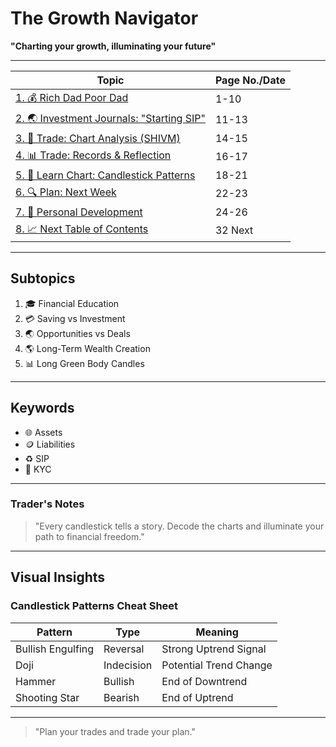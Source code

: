 # The Growth Navigator

**"Charting your growth, illuminating your future"**

---

| **Topic**                               | **Page No./Date** |
|-----------------------------------------|-------------------|
| [1. 💰 Rich Dad Poor Dad](./1.%20Rich%20Dad%20Poor%20Dad.md)          | 1-10              |
| [2. 🌏 Investment Journals: "Starting SIP"](2.%20Investment%20Journals%20Starting%20SIP.md) | 11-13             |
| [3. 🎨 Trade: Chart Analysis (SHIVM)](3.%20Trade%20Chart%20Analysis.md) | 14-15             |
| [4. 📊 Trade: Records & Reflection](./4.%20Trade%20Records%20and%20Reflection.md)     | 16-17             |
| [5. 🔖 Learn Chart: Candlestick Patterns](./5.%20Learn%20Chart%20Advanced%20Pattern.md) | 18-21             |
| [6. 🔍 Plan: Next Week](plan-next-week.md)                | 22-23             |
| [7. 🌟 Personal Development](7.%20Personal%20Development.md)     | 24-26             |
| [8. 📈 Next Table of Contents](next-toc.md)               | 32 Next           |


---

## Subtopics

1. 🎓 Financial Education  
2. 💳 Saving vs Investment  
3. 🌏 Opportunities vs Deals  
4. 🌎 Long-Term Wealth Creation  
5. 📊 Long Green Body Candles  

---

## Keywords

- 🌐 Assets  
- 🪙 Liabilities  
- ♻️ SIP  
- 🔖 KYC  

---

### Trader's Notes

> "Every candlestick tells a story. Decode the charts and illuminate your path to financial freedom."

---

## Visual Insights

### Candlestick Patterns Cheat Sheet

| **Pattern**          | **Type**       | **Meaning**                  |
|-----------------------|----------------|------------------------------|
| Bullish Engulfing     | Reversal       | Strong Uptrend Signal        |
| Doji                 | Indecision     | Potential Trend Change       |
| Hammer               | Bullish        | End of Downtrend             |
| Shooting Star        | Bearish        | End of Uptrend               |

---

> "Plan your trades and trade your plan."
